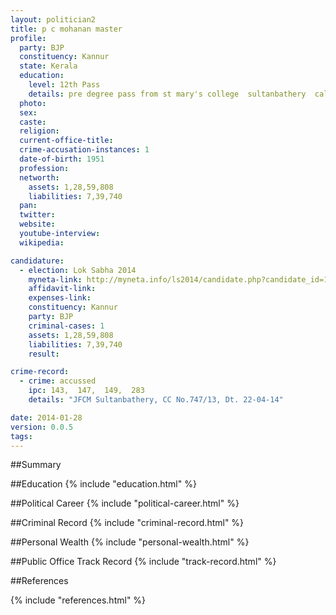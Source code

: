 ```yaml
---
layout: politician2
title: p c mohanan master
profile: 
  party: BJP
  constituency: Kannur
  state: Kerala
  education: 
    level: 12th Pass
    details: pre degree pass from st mary's college  sultanbathery  calicut university 1968
  photo: 
  sex: 
  caste: 
  religion: 
  current-office-title: 
  crime-accusation-instances: 1
  date-of-birth: 1951
  profession: 
  networth: 
    assets: 1,28,59,808
    liabilities: 7,39,740
  pan: 
  twitter: 
  website: 
  youtube-interview: 
  wikipedia: 

candidature: 
  - election: Lok Sabha 2014
    myneta-link: http://myneta.info/ls2014/candidate.php?candidate_id=168
    affidavit-link: 
    expenses-link: 
    constituency: Kannur 
    party: BJP
    criminal-cases: 1
    assets: 1,28,59,808
    liabilities: 7,39,740
    result:  

crime-record: 
  - crime: accussed
    ipc: 143,  147,  149,  283
    details: "JFCM Sultanbathery, CC No.747/13, Dt. 22-04-14" 

date: 2014-01-28
version: 0.0.5
tags: 
---
```

##Summary


##Education
{% include "education.html" %}


##Political Career
{% include "political-career.html" %}


##Criminal Record
{% include "criminal-record.html" %}


##Personal Wealth
{% include "personal-wealth.html" %}


##Public Office Track Record
{% include "track-record.html" %}


##References


{% include "references.html" %}